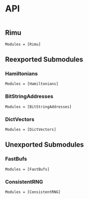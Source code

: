 # API

```@index
```

## Rimu
```@autodocs
Modules = [Rimu]
```
## Reexported Submodules
### Hamiltonians
```@autodocs
Modules = [Hamiltonians]
```

### BitStringAddresses
```@autodocs
Modules = [BitStringAddresses]
```

### DictVectors
```@autodocs
Modules = [DictVectors]
```
## Unexported Submodules
### FastBufs
```@autodocs
Modules = [FastBufs]
```

### ConsistentRNG
```@autodocs
Modules = [ConsistentRNG]
```
